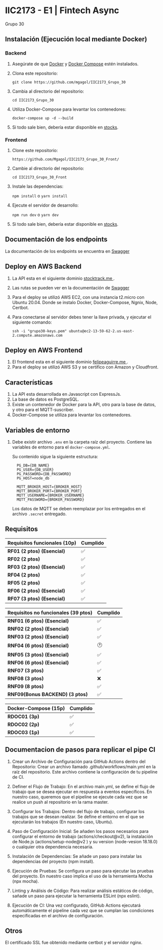# IIC2173 - E1 | Fintech Async

Grupo 30

## Instalación (Ejecución local mediante Docker)

### Backend

1. Asegúrate de que [Docker](https://docs.docker.com/install/) y [Docker Compose](https://docs.docker.com/compose/install/) estén instalados.

2. Clona este repositorio:

   ```git clone https://github.com/mgagol/IIC2173_Grupo_30```

3. Cambia al directorio del repositorio:

   ```cd IIC2173_Grupo_30```

4. Utiliza Docker-Compose para levantar los contenedores:

   ```docker-compose up -d --build```

5. Si todo sale bien, debería estar disponible en [stocks](http://localhost:3000/stocks`).

### Frontend

1. Clone este repositorio:

   ```https://github.com/Mgagol/IIC2173_Grupo_30_Front/```

2. Cambie al directorio del repositorio:

   ```cd IIC2173_Grupo_30_Front```

3. Instale las dependencias:

   ```npm install``` o ```yarn install```

4. Ejecute el servidor de desarrollo:

   ```npm run dev``` o ```yarn dev```

5. Si todo sale bien, debería estar disponible en [stocks](http://localhost:5173/acciones`).

## Documentación de los endpoints

La documentación de los endpoints se encuentra en [Swagger](https://app.swaggerhub.com/apis-docs/manuel-2112/IIC2173-E1-Fintech-Async/1.0.0#/) 


## Deploy en AWS Backend

1. La API esta en el siguiente dominio [stocktrack.me ](https://stocktrack.me/).

2. Las rutas se pueden ver en la documentación de [Swagger](https://app.swaggerhub.com/apis-docs/manuel-2112/IIC2173-E1-Fintech-Async/1.0.0#/)

3. Para el deploy se utilizó AWS EC2, con una instancia t2.micro con Ubuntu 20.04. Donde se instalo Docker, Docker-Compose, Ngnix, Node, Certbot.

4. Para conectarse al servidor debes tener la llave privada, y ejecutar el siguiente comando:

   ```ssh -i "grupo30-keys.pem" ubuntu@ec2-13-59-62-2.us-east-2.compute.amazonaws.com```

## Deploy en AWS Frontend

1. El frontend esta en el siguiente dominio [felipeaguirre.me ](https://felipeaguirre.me/).
2. Para el deploy se utilizó AWS S3 y se certifico con Amazon y Cloudfront.

## Características

1. La API esta desarrollada en Javascript con ExpressJs.
2. La base de datos es PostgreSQL.
3. Existe un contenedor de Docker para la API, otro para la base de datos, y otro para el MQTT-suscriber.
4. Docker-Compose se utiliza para levantar los contenedores.

## Variables de entorno

1. Debe existir archivo ```.env``` en la carpeta raíz del proyecto. Contiene las variables de entorno para el ```docker-compose.yml```.

      Su contenido sigue la siguiente estructura:
      ```
        PG_DB={DB_NAME}
        PG_USER={DB_USER}
        PG_PASSWORD={DB_PASSWORD}
        PG_HOST=node_db

        MQTT_BROKER_HOST={BROKER_HOST}
        MQTT_BROKER_PORT={BROKER_PORT}
        MQTT_USERNAME={BROKER_USERNAME}
        MQTT_PASSWORD={BROKER_PASSWORD}
      ```

      Los datos de MQTT se deben reemplazar por los entregados en el archivo ```.secret``` entregado.


## Requisitos

| Requisitos funcionales (10p) | Cumplido |
|---|---|
| **RF01 (2 ptos) (Esencial)** | :white_check_mark: |
| **RF02 (2 ptos)** | :white_check_mark: |
| **RF03 (2 ptos) (Esencial)** | :white_check_mark: |
| **RF04 (2 ptos)** | :white_check_mark: |
| **RF05 (2 ptos)** | :white_check_mark: |
| **RF06 (2 ptos) (Esencial)** | :white_check_mark: |
| **RF07 (3 ptos) (Esencial)** | :white_check_mark: |

| Requisitos no funcionales (39 ptos) | Cumplido |
|---|---|
| **RNF01 (6 ptos) (Esencial)** | :white_check_mark: |
| **RNF02 (2 ptos) (Esencial)** | :white_check_mark: |
| **RNF03 (2 ptos) (Esencial)** | :white_check_mark: |
| **RNF04 (6 ptos) (Esencial)** | :clock1: |
| **RNF05 (3 ptos) (Esencial)** | :white_check_mark: |
| **RNF06 (6 ptos) (Esencial)** | :white_check_mark: |
| **RNF07 (3 ptos)** | :white_check_mark: |
| **RNF08 (3 ptos)** | :x: |
| **RNF09 (8 ptos)** | :white_check_mark: |
| **RNF09(Bonus BACKEND) (3 ptos)** | :white_check_mark: |

| Docker-Compose (15p) | Cumplido |
|---|---|
| **RDOC01 (3p)** | :white_check_mark: |
| **RDOC02 (2p)** | :white_check_mark: |
| **RDOC03 (1p)** | :white_check_mark: |

## Documentacion de pasos para replicar el pipe CI

1. Crear un Archivo de Configuración para GitHub Actions dentro del Repositorio:
   Crear un archivo llamado .github/workflows/main.yml en la raíz del repositorio. Este archivo contiene la configuración de tu pipeline de CI.

2. Definer el Flujo de Trabajo:
   En el archivo main.yml, se define el flujo de trabajo que se desea ejecutar en respuesta a eventos específicos. En nuestro caso, queremos que el pipeline se ejecute cada vez que se realice un push al repositorio en la rama master.

3. Configurar los Trabajos:
   Dentro del flujo de trabajo, configurar los trabajos que se desean realizar. Se define el entorno en el que se ejecutarán los trabajos (En nuestro caso, Ubuntu).

4. Paso de Configuración Inicial:
   Se añaden los pasos necesarios para configurar el entorno de trabajo (actions/checkout@v2),  la instalación de Node.js (actions/setup-node@v2 ) y su version (node-vesion 18.18.0) o cualquier otra dependencia necesaria.

5. Instalación de Dependencias:
   Se añade un paso para instalar las dependencias del proyecto (npm install).

6. Ejecución de Pruebas:
   Se configura un paso para ejecutar las pruebas del proyecto. En nuestro caso implica el uso de la herramienta Mocha (npx mocha).

7. Linting y Análisis de Código:
   Para realizar análisis estáticos de código, sañade un paso para ejecutar la herramienta ESLint (npx eslint).

8. Ejecución de CI:
   Una vez configurado, GitHub Actions ejecutará automáticamente el pipeline cada vez que se cumplan las condiciones especificadas en el archivo de configuración.


## Otros

El certificado SSL fue obtenido mediante certbot y el servidor nginx.